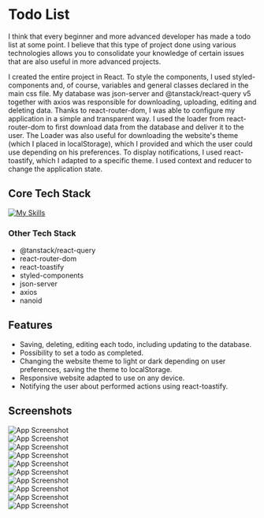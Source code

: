# Todo List

I think that every beginner and more advanced developer has made a todo list at some point. I believe that this type of project done using various technologies allows you to consolidate your knowledge of certain issues that are also useful in more advanced projects.

I created the entire project in React. To style the components, I used styled-components and, of course, variables and general classes declared in the main css file. My database was json-server and @tanstack/react-query v5 together with axios was responsible for downloading, uploading, editing and deleting data. Thanks to react-router-dom, I was able to configure my application in a simple and transparent way. I used the loader from react-router-dom to first download data from the database and deliver it to the user. The Loader was also useful for downloading the website's theme (which I placed in localStorage), which I provided and which the user could use depending on his preferences. To display notifications, I used react-toastify, which I adapted to a specific theme. I used context and reducer to change the application state.

## Core Tech Stack

[![My Skills](https://skillicons.dev/icons?i=js,react,html,css)](https://skillicons.dev)

### Other Tech Stack

- @tanstack/react-query
- react-router-dom
- react-toastify
- styled-components
- json-server
- axios
- nanoid

## Features

- Saving, deleting, editing each todo, including updating to the database.
- Possibility to set a todo as completed.
- Changing the website theme to light or dark depending on user preferences, saving the theme to localStorage.
- Responsive website adapted to use on any device.
- Notifying the user about performed actions using react-toastify.

## Screenshots

![App Screenshot](https://i.imgur.com/bYs0pG3.png)
<br>
![App Screenshot](https://i.imgur.com/q4j6Chw.png)
<br>
![App Screenshot](https://i.imgur.com/EZXZXki.png)
<br>
![App Screenshot](https://i.imgur.com/uZNPnqF.png)
<br>
![App Screenshot](https://i.imgur.com/jA9foNS.png)
<br>
![App Screenshot](https://i.imgur.com/gFzfLaD.png)
<br>
![App Screenshot](https://i.imgur.com/8QgocCS.png)
<br>
![App Screenshot](https://i.imgur.com/UVzytIg.png)
<br>
![App Screenshot](https://i.imgur.com/EaQ0xdg.png)
<br>
![App Screenshot](https://i.imgur.com/4vCTNMY.png)
<br>
